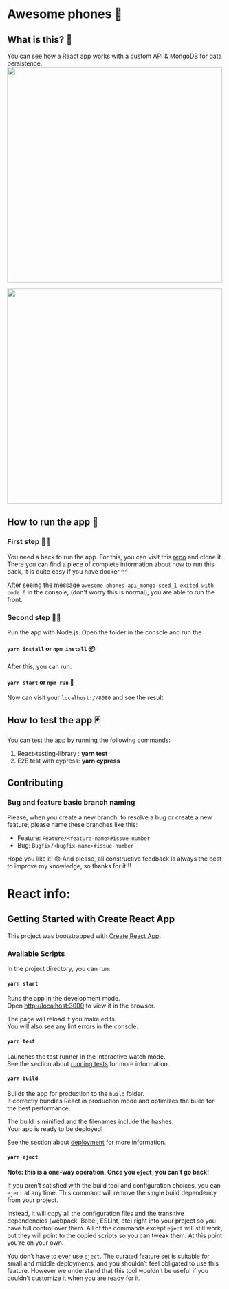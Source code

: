 # Awesome phones 📱

## What is this? 🤔
You can see how a React app works with a custom API & MongoDB for data persistence.
<img 
     width="500"  
     src="https://user-images.githubusercontent.com/27022503/138403513-9e6901a1-427b-4b30-a8ed-018583870e1c.png" 
/>

<img 
     width="500"  
     src="https://user-images.githubusercontent.com/27022503/138441481-e312084a-2c77-462b-8c08-c366acd91705.gif" 
/>


## How to run the app 🚀

### First step 🚶‍♀️
You need a back to run the app. For this, you can visit this [repo](https://github.com/ElenaMLopez/awesome-phones-api) and clone it. There you can find a piece of complete information about how to run this back, it is quite easy if you have docker ^.^

After seeing the message `awesome-phones-api_mongo-seed_1 exited with code 0` in the console, (don't worry this is normal), you are able to run the front.

### Second step 🏃‍♀️

Run the app with Node.js. Open the folder in the console and run the 
#### `yarn install` or `npm install` 📦
After this, you can run:
#### `yarn start` or `npm run` 🎠

Now can visit your `localhost://8080` and see the result 

## How to test the app 🃏

You can test the app by running the following commands:
1. React-testing-library : **yarn test**
2. E2E test with cypress: **yarn cypress**

## Contributing

### Bug and feature basic branch naming

Please, when you create a new branch, to resolve a bug or create a new feature, please name these branches like this:
- Feature: `Feature/<feature-name>#issue-number`
- Bug: `Bugfix/<bugfix-name>#issue-number`


Hope you like it! 😊 
And please, all constructive feedback is always the best to improve my knowledge, so thanks for it!!!


# React info:

## Getting Started with Create React App

This project was bootstrapped with [Create React App](https://github.com/facebook/create-react-app).

### Available Scripts

In the project directory, you can run:

#### `yarn start`

Runs the app in the development mode.\
Open [http://localhost:3000](http://localhost:3000) to view it in the browser.

The page will reload if you make edits.\
You will also see any lint errors in the console.

#### `yarn test`

Launches the test runner in the interactive watch mode.\
See the section about [running tests](https://facebook.github.io/create-react-app/docs/running-tests) for more information.

#### `yarn build`

Builds the app for production to the `build` folder.\
It correctly bundles React in production mode and optimizes the build for the best performance.

The build is minified and the filenames include the hashes.\
Your app is ready to be deployed!

See the section about [deployment](https://facebook.github.io/create-react-app/docs/deployment) for more information.

#### `yarn eject`

**Note: this is a one-way operation. Once you `eject`, you can’t go back!**

If you aren’t satisfied with the build tool and configuration choices, you can `eject` at any time. This command will remove the single build dependency from your project.

Instead, it will copy all the configuration files and the transitive dependencies (webpack, Babel, ESLint, etc) right into your project so you have full control over them. All of the commands except `eject` will still work, but they will point to the copied scripts so you can tweak them. At this point you’re on your own.

You don’t have to ever use `eject`. The curated feature set is suitable for small and middle deployments, and you shouldn’t feel obligated to use this feature. However we understand that this tool wouldn’t be useful if you couldn’t customize it when you are ready for it.
